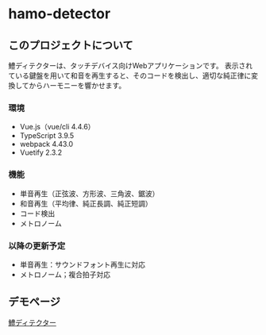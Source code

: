 # hamo-detector

## このプロジェクトについて
鱧ディテクターは、タッチデバイス向けWebアプリケーションです。
表示されている鍵盤を用いて和音を再生すると、そのコードを検出し、適切な純正律に変換してからハーモニーを響かせます。

### 環境
- Vue.js（vue/cli 4.4.6）
- TypeScript 3.9.5
- webpack 4.43.0
- Vuetify 2.3.2

### 機能
- 単音再生（正弦波、方形波、三角波、鋸波）
- 和音再生（平均律、純正長調、純正短調）
- コード検出
- メトロノーム

### 以降の更新予定
- 単音再生：サウンドフォント再生に対応
- メトロノーム；複合拍子対応


## デモページ
[鱧ディテクター](https://cli.vuejs.org/config/)
